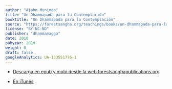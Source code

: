 ```yaml
---
author: "Ajahn Munindo"
title: "Un Dhammapada para la Contemplación"
booktitle: "Un Dhammapada para la Contemplación"
source: "https://forestsangha.org/teachings/books/un-dhammapada-para-la-contemplacion?language=Espa%C3%B1ol"
license: "BY-NC-ND"
publisher: "dhammamagga"
date: 2010
pubyear: 2010 
weight: 0
draft: false
googleAnalytics: UA-133551776-1
---
```





* [Descarga en epub y mobi desde la web forestsanghapublications.org](https://forestsangha.org/teachings/books/un-dhammapada-para-la-contemplacion?language=Espa%C3%B1ol)


* [En iTunes](https://itunes.apple.com/es/book/dhammapada-para-la-contemplacion/id561114414?mt=11)
